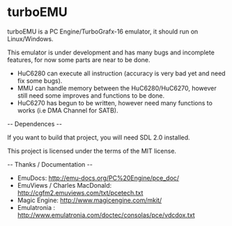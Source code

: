 turboEMU
========

turboEMU is a PC Engine/TurboGrafx-16 emulator, it should run on Linux/Windows.

This emulator is under development and has many bugs and incomplete features, for now some parts are near to be done.
* HuC6280 can execute all instruction (accuracy is very bad yet and need fix some bugs).
* MMU can handle memory between the HuC6280/HuC6270, however still need some improves and functions to be done.
* HuC6270 has begun to be written, however need many functions to works (i.e DMA Channel for SATB).


-- Dependences --

If you want to build that project, you will need SDL 2.0 installed. 

This project is licensed under the terms of the MIT license.

-- Thanks / Documentation --
* EmuDocs: http://emu-docs.org/PC%20Engine/pce_doc/
* EmuViews / Charles MacDonald: http://cgfm2.emuviews.com/txt/pcetech.txt
* Magic Engine: http://www.magicengine.com/mkit/
* Emulatronia : http://www.emulatronia.com/doctec/consolas/pce/vdcdox.txt